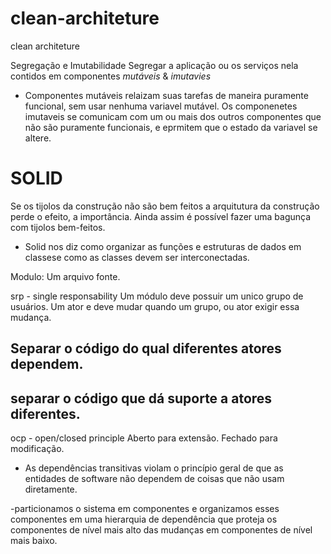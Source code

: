 # clean-architeture
clean architeture

Segregação e Imutabilidade
Segregar a aplicação ou os serviços nela contidos em componentes *mutáveis* & *imutavies*

- Componentes mutáveis relaizam suas tarefas de maneira puramente funcional, sem usar nenhuma variavel mutável. Os componenetes imutaveis se comunicam com um ou mais dos outros componentes que não são puramente funcionais, e eprmitem que o estado da variavel se altere.


# SOLID
Se os tijolos da construção não são bem feitos a arquitutura da construção perde o efeito, a importância.
Ainda assim é possível fazer uma bagunça com tijolos bem-feitos.

- Solid nos diz como organizar as funções e estruturas de dados em classese como as classes devem ser interconectadas.

Modulo: Um arquivo fonte.

srp - single responsability
Um módulo deve possuir um unico grupo de usuários. Um ator e deve mudar quando um grupo, ou ator exigir essa mudança. 
## Separar o código do qual diferentes atores dependem.
## separar o código que dá suporte a atores diferentes.

ocp - open/closed principle
Aberto para extensão. Fechado para modificação.
- As dependências transitivas violam o princípio geral de que as entidades de software não dependem de coisas que não usam diretamente.

-particionamos o sistema em componentes e organizamos esses componentes em uma hierarquia de dependência que proteja os componentes de nível mais alto das mudanças em componentes de nível mais baixo.


